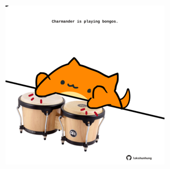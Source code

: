 <!-- built at 10/08/2025, 07:00:41 UTC -->
<p align="center">
  <img width="500" height="500" src="./ReadmeImage.svg">
</p>
